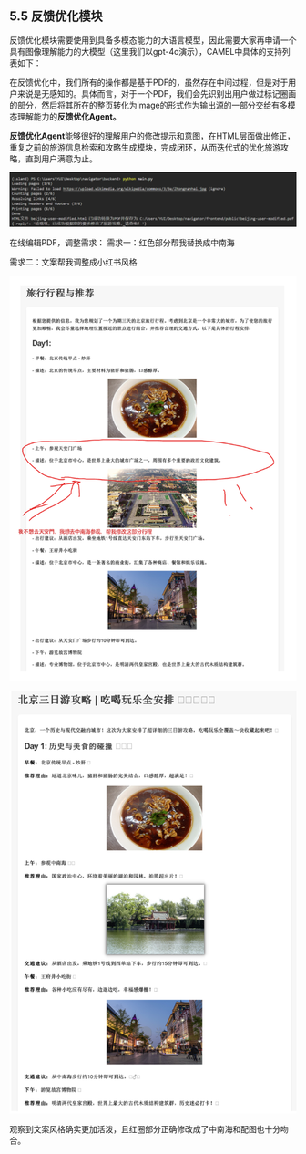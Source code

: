 ## 5.5 反馈优化模块

反馈优化模块需要使用到具备多模态能力的大语言模型，因此需要大家再申请一个具有图像理解能力的大模型（这里我们以gpt-4o演示），CAMEL中具体的支持列表如下：

在反馈优化中，我们所有的操作都是基于PDF的，虽然存在中间过程，但是对于用户来说是无感知的。具体而言，对于一个PDF，我们会先识别出用户做过标记圈画的部分，然后将其所在的整页转化为image的形式作为输出源的一部分交给有多模态理解能力的**反馈优化Agent。**

**反馈优化Agent**能够很好的理解用户的修改提示和意图，在HTML层面做出修正，重复之前的旅游信息检索和攻略生成模块，完成闭环，从而迭代式的优化旅游攻略，直到用户满意为止。

![](../images/image-5-1741230101367-1.png)

在线编辑PDF，调整需求：
需求一：红色部分帮我替换成中南海

需求二：文案帮我调整成小红书风格

![](../images/a5021914f432051a35ff25757ce58b8.png)

![](../images/image-8-1741230101367-2.png)

观察到文案风格确实更加活泼，且红圈部分正确修改成了中南海和配图也十分吻合。